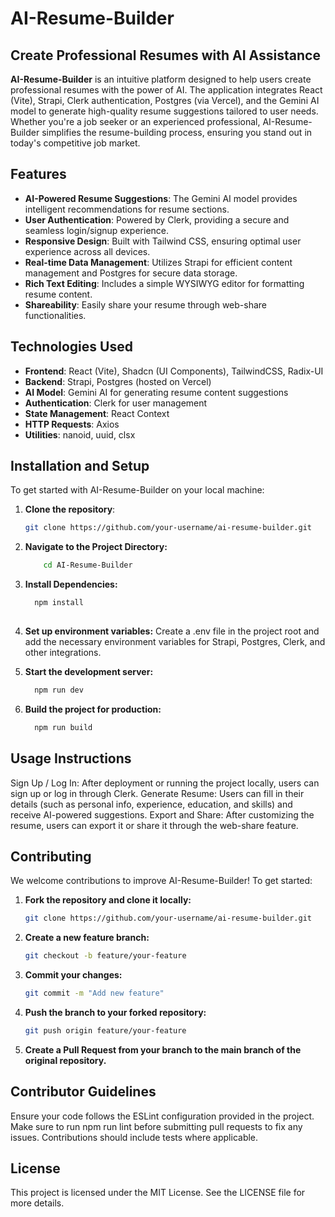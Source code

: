 # AI-Resume-Builder

## Create Professional Resumes with AI Assistance

**AI-Resume-Builder** is an intuitive platform designed to help users create professional resumes with the power of AI. The application integrates React (Vite), Strapi, Clerk authentication, Postgres (via Vercel), and the Gemini AI model to generate high-quality resume suggestions tailored to user needs. Whether you're a job seeker or an experienced professional, AI-Resume-Builder simplifies the resume-building process, ensuring you stand out in today's competitive job market.

## Features

- **AI-Powered Resume Suggestions**: The Gemini AI model provides intelligent recommendations for resume sections.
- **User Authentication**: Powered by Clerk, providing a secure and seamless login/signup experience.
- **Responsive Design**: Built with Tailwind CSS, ensuring optimal user experience across all devices.
- **Real-time Data Management**: Utilizes Strapi for efficient content management and Postgres for secure data storage.
- **Rich Text Editing**: Includes a simple WYSIWYG editor for formatting resume content.
- **Shareability**: Easily share your resume through web-share functionalities.

## Technologies Used

- **Frontend**: React (Vite), Shadcn (UI Components), TailwindCSS, Radix-UI
- **Backend**: Strapi, Postgres (hosted on Vercel)
- **AI Model**: Gemini AI for generating resume content suggestions
- **Authentication**: Clerk for user management
- **State Management**: React Context
- **HTTP Requests**: Axios
- **Utilities**: nanoid, uuid, clsx

## Installation and Setup

To get started with AI-Resume-Builder on your local machine:

1. **Clone the repository**:
      ```bash
      git clone https://github.com/your-username/ai-resume-builder.git
      
2. **Navigate to the Project Directory:**
   ```bash
       cd AI-Resume-Builder

3. **Install Dependencies:**
   ```bash
     npm install
     
4. **Set up environment variables:**
   Create a .env file in the project root and add the necessary environment variables for Strapi, Postgres, Clerk, and other    integrations.
  
5. **Start the development server:** 
   ```bash
     npm run dev

6. **Build the project for production:**
   ```bash
     npm run build


## Usage Instructions
Sign Up / Log In: After deployment or running the project locally, users can sign up or log in through Clerk.
Generate Resume: Users can fill in their details (such as personal info, experience, education, and skills) and receive AI-powered suggestions.
Export and Share: After customizing the resume, users can export it or share it through the web-share feature.


## Contributing
We welcome contributions to improve AI-Resume-Builder! To get started:

1. **Fork the repository and clone it locally:**
    ```bash
    git clone https://github.com/your-username/ai-resume-builder.git

2. **Create a new feature branch:**
    ```bash
    git checkout -b feature/your-feature

3. **Commit your changes:**
    ```bash
    git commit -m "Add new feature"
    
4. **Push the branch to your forked repository:**
    ```bash
    git push origin feature/your-feature

5. **Create a Pull Request from your branch to the main branch of the original repository.**

## Contributor Guidelines
Ensure your code follows the ESLint configuration provided in the project.
Make sure to run npm run lint before submitting pull requests to fix any issues.
Contributions should include tests where applicable.

## License
This project is licensed under the MIT License. See the LICENSE file for more details.
